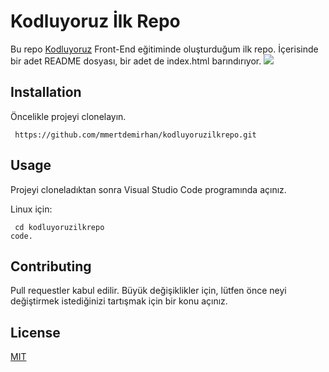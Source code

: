 # Kodluyoruz İlk Repo

Bu repo [Kodluyoruz](www.kodluyoruz.org) Front-End eğitiminde oluşturduğum ilk repo. İçerisinde bir adet README dosyası, bir adet de index.html barındırıyor.
![](https://patika-prod.s3.eu-central-1.amazonaws.com/staticFiles/patikaLogo.png)

## Installation

Öncelikle projeyi clonelayın.
```git clone
 https://github.com/mmertdemirhan/kodluyoruzilkrepo.git 
 ```

## Usage

Projeyi cloneladıktan sonra Visual Studio Code programında açınız.

Linux için:
```
 cd kodluyoruzilkrepo
code.
```

## Contributing

Pull requestler kabul edilir. Büyük değişiklikler için, lütfen önce neyi değiştirmek istediğinizi tartışmak için bir konu açınız.

## License

[MIT](https://choosealicense.com/licenses/mit/)
